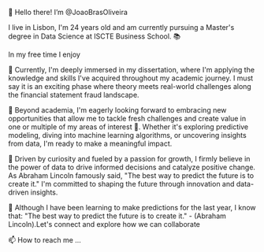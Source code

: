 👋 Hello there! I’m @JoaoBrasOliveira

I live in Lisbon, I'm 24 years old and am currently pursuing a Master's degree in Data Science at ISCTE Business School. 📚

In my free time I enjoy 

🔬 Currently, I'm deeply immersed in my dissertation, where I'm applying the knowledge and skills I've acquired throughout my academic journey. I must say it is an exciting phase where theory meets real-world challenges along the financial statement fraud landscape.

💼 Beyond academia, I'm eagerly looking forward to embracing new opportunities that allow me to tackle fresh challenges and create value in one or multiple of my areas of interest 💞️. Whether it's exploring predictive modeling, diving into machine learning algorithms, or uncovering insights from data, I'm ready to make a meaningful impact.

🌱 Driven by curiosity and fueled by a passion for growth, I firmly believe in the power of data to drive informed decisions and catalyze positive change. As Abraham Lincoln famously said, "The best way to predict the future is to create it." I'm committed to shaping the future through innovation and data-driven insights.

🚀 Although I have been learning to make predictions for the last year, I know that: "The best way to predict the future is to create it." - (Abraham Lincoln).Let's connect and explore how we can collaborate

📫 How to reach me ...

<!---
JoaoBrasOliveira/JoaoBrasOliveira is a ✨ special ✨ repository because its `README.md` (this file) appears on your GitHub profile.
You can click the Preview link to take a look at your changes.
--->
